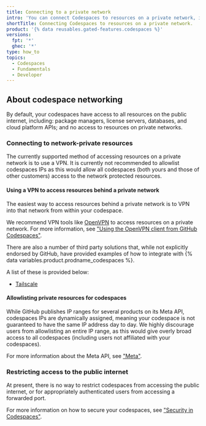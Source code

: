 ```yaml
---
title: Connecting to a private network
intro: 'You can connect Codespaces to resources on a private network, including package regitries, license servers, and on-premises databases.'
shortTitle: Connecting Codespaces to resources on a private network.
product: '{% data reusables.gated-features.codespaces %}'
versions:
  fpt: '*'
  ghec: '*'
type: how_to
topics:
  - Codespaces
  - Fundamentals
  - Developer
---
```


## About codespace networking

By default, your codespaces have access to all resources on the public internet, including: package managers, license servers, databases, and cloud platform APIs; and no access to resources on private networks.

### Connecting to network-private resources

The currently supported method of accessing resources on a private network is to use a VPN. It is currently not recommended to allowlist codespaces IPs as this would allow all codespaces (both yours and those of other customers) access to the network protected resources.

#### Using a VPN to access resources behind a private network

The easiest way to access resources behind a private network is to VPN into that network from within your codespace.

We recommend VPN tools like [OpenVPN](https://openvpn.net/) to access resources on a private network. For more information, see ["Using the OpenVPN client from GitHub Codespaces"](https://github.com/codespaces-contrib/codespaces-openvpn).

There are also a number of third party solutions that, while not explicitly endorsed by GitHub, have provided examples of how to integrate with {% data variables.product.prodname_codespaces %}.

A list of these is provided below:

- [Tailscale](https://tailscale.com/kb/1160/github-codespaces/)

#### Allowlisting private resources for codespaces

While GitHub publishes IP ranges for several products on its Meta API, codespaces IPs are dynamically assigned, meaning your codespace is not guaranteed to have the same IP address day to day. We highly discourage users from allowlisting an entire IP range, as this would give overly broad access to all codespaces (including users not affiliated with your codespaces).

For more information about the Meta API, see ["Meta"](/rest/reference/meta).

### Restricting access to the public internet

At present, there is no way to restrict codespaces from accessing the public internet, or for appropriately authenticated users from accessing a forwarded port.

For more information on how to secure your codespaces, see ["Security in Codespaces"](/codespaces/codespaces-reference/security-in-codespaces).

